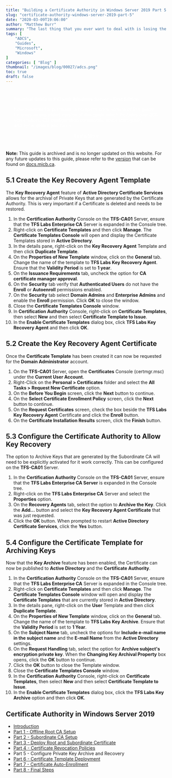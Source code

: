 ```yaml
---
title: "Building a Certificate Authority in Windows Server 2019 Part 5 - Private Key Archive and Recovery"
slug: "certificate-authority-windows-server-2019-part-5"
date: "2020-03-09T19:06:00"
author: "Matthew Burr"
summary: "The last thing that you ever want to deal with is losing the Private Key for an important Certificate. Luckily, this is easy to avoid with the use of Key Archiving directly to Active Directory."
tags: [
    "ADCS",
    "Guides",
    "Microsoft",
    "Windows"
]
categories: [ "Blog" ]
thumbnail: "/images/blog/00027/adcs.png"
toc: true
draft: false
---
```


<style type="text/css">
.pki-header {
    background-image: url("/images/blog/00027/pki-background.jpg");
    padding-top: 25px;
    padding-left: 25px;
    padding-right: 25px;
    color: #ffffff;
}
</style>

<div class="pki-header">
<strong>Practical Guide to PKI with Windows Server - First Edition</strong>

Now available for purchase, a complete book version of this guide. Includes an expanded version of this guide which includes over 300 screenshots, CLI configuration commands, quick start guide, additional details and more.

<div style="text-align:center; padding-top: 0px; padding-bottom: 25px;">
    <a href="/publications/practical-guide-to-pki-with-windows-server-first-edition/" style="color: #ffffff; cursor: pointer;" class="button mt-1" role="button" title="Learn More">Learn More</a>
</div>
</div>

**Note:** This guide is archived and is no longer updated on this website. For any future updates to this guide, please refer to the [version](https://docs.mjcb.ca/microsoft/windows-server/windows-server-roles-features/adcs/adcs-windows-server-2019/adcs-windows-server-2019-part-5/) that can be found on [docs.mjcb.ca](https://docs.mjcb.ca/).

## 5.1 Create the Key Recovery Agent Template ##

The **Key Recovery Agent** feature of **Active Directory Certificate Services** allows for the archival of Private Keys that are generated by the Certificate Authority. This is very important if a Certificate is deleted and needs to be restored.

1. In the **Certification Authority** Console on the **TFS-CA01** Server, ensure that the **TFS Labs Enterprise CA** Server is expanded in the Console tree.
2. Right-click on **Certificate Templates** and then click **Manage**. The **Certificate Templates Console** will open and display the Certificate Templates stored in **Active Directory**.
3. In the details pane, right-click on the **Key Recovery Agent** Template and then click **Duplicate Template**.
4. On the **Properties of New Template** window, click on the **General** tab. Change the name of the template to **TFS Labs Key Recovery Agent**. Ensure that the **Validity Period** is set to **1 year**.
5. On the **Issuance Requirements** tab, uncheck the option for **CA certificate manager approval**.
6. On the **Security** tab verify that **Authenticated Users** do not have the **Enroll** or **Autoenroll** permissions enabled.
7. On the **Security** tab select **Domain Admins** and **Enterprise Admins** and enable the **Enroll** permission. Click **OK** to close the window.
8. Close the **Certificate Templates Console** window.
9. In **Certification Authority** Console, right-click on **Certificate Templates**, then select **New** and then select **Certificate Template to Issue**.
10. In the **Enable Certificate Templates** dialog box, click **TFS Labs Key Recovery Agent** and then click **OK**.

## 5.2 Create the Key Recovery Agent Certificate ##

Once the **Certificate Template** has been created it can now be requested for the **Domain Administrator** account.

1. On the **TFS-CA01** Server, open the **Certificates** Console (certmgr.msc) under the **Current User Account**.
2. Right-Click on the **Personal > Certificates** folder and select the **All Tasks > Request New Certificate** option.
3. On the **Before You Begin** screen, click the **Next** button to continue.
4. On the **Select Certificate Enrollment Policy** screen, click the **Next** button to continue.
5. On the **Request Certificates** screen, check the box beside the **TFS Labs Key Recovery Agent** Certificate and click the **Enroll** button.
6. On the **Certificate Installation Results** screen, click the **Finish** button.

## 5.3 Configure the Certificate Authority to Allow Key Recovery ##

The option to Archive Keys that are generated by the Subordinate CA will need to be explicitly activated for it work correctly. This can be configured on the **TFS-CA01** Server.

1. In the **Certification Authority** Console on the **TFS-CA01** Server, ensure that the **TFS Labs Enterprise CA Server** is expanded in the Console tree.
2. Right-click on the **TFS Labs Enterprise CA** Server and select the **Properties** option.
3. On the **Recovery Agents** tab, select the option to **Archive the Key**. Click the **Add...** button and select the **Key Recovery Agent Certificate** that was just requested.
4. Click the **OK** button. When prompted to restart **Active Directory Certificate Services**, click the **Yes** button.

## 5.4 Configure the Certificate Template for Archiving Keys ##

Now that the **Key Archive** feature has been enabled, the Certificate can now be published to **Active Directory** and the **Certificate Authority**.

1. In the **Certification Authority** Console on the **TFS-CA01** Server, ensure that the **TFS Labs Enterprise CA** Server is expanded in the Console tree.
2. Right-click on **Certificate Templates** and then click **Manage**. The **Certificate Templates Console** window will open and display the **Certificate Templates** that are currently stored in **Active Directory**.
3. In the details pane, right-click on the **User** Template and then click **Duplicate Template**.
4. On the **Properties of New Template** window, click on the **General** tab. Change the name of the template to **TFS Labs Key Archive**. Ensure that the **Validity Period** is set to **1 Year**.
5. On the **Subject Name** tab, uncheck the options for **Include e-mail name in the subject name** and the **E-mail Name** from the **Active Directory** settings.
6. On the **Request Handling** tab, select the option for **Archive subject's encryption private key**. When the **Changing Key Archival Property** box opens, click the **OK** button to continue.
7. Click the **OK** button to close the Template window.
8. Close the **Certificate Templates Console** window.
9. In the **Certification Authority** Console, right-click on **Certificate Templates**, then select **New** and then select **Certificate Template to Issue**.
10. In the **Enable Certificate Templates** dialog box, click the **TFS Labs Key Archive** option and then click **OK**.

## Certificate Authority in Windows Server 2019 ##

* [Introduction](/blog/2020/03/09/certificate-authority-windows-server-2019)
* [Part 1 - Offline Root CA Setup](/blog/2020/03/09/certificate-authority-windows-server-2019-part-1)
* [Part 2 - Subordinate CA Setup](/blog/2020/03/09/certificate-authority-windows-server-2019-part-2)
* [Part 3 - Deploy Root and Subordinate Certificate](/blog/2020/03/09/certificate-authority-windows-server-2019-part-3)
* [Part 4 - Certificate Revocation Policies](/blog/2020/03/09/certificate-authority-windows-server-2019-part-4)
* Part 5 - Configure Private Key Archive and Recovery
* [Part 6 - Certificate Template Deployment](/blog/2020/03/09/certificate-authority-windows-server-2019-part-6)
* [Part 7 - Certificate Auto-Enrollment](/blog/2020/03/09/certificate-authority-windows-server-2019-part-7)
* [Part 8 - Final Steps](/blog/2020/03/09/certificate-authority-windows-server-2019-part-8)
